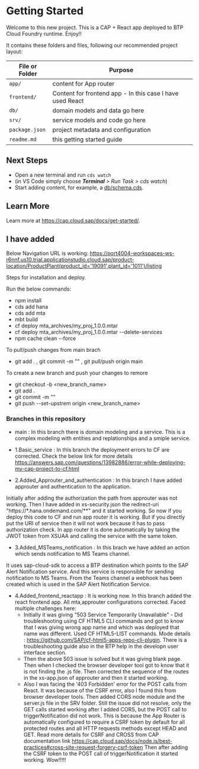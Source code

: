 # Getting Started

Welcome to this new project. This is a CAP + React app deployed to BTP Cloud Foundry runtime. Enjoy!!

It contains these folders and files, following our recommended project layout:

File or Folder | Purpose
---------|----------
`app/` | content for App router
`frontend/` | Content for frontend app - In this case I have used React
`db/` | domain models and data go here
`srv/` | service models and code go here
`package.json` | project metadata and configuration
`readme.md` | this getting started guide



## Next Steps

- Open a new terminal and run `cds watch` 
- (in VS Code simply choose _**Terminal** > Run Task > cds watch_)
- Start adding content, for example, a [db/schema.cds](db/schema.cds).


## Learn More

Learn more at https://cap.cloud.sap/docs/get-started/.

## I have added

Below Navigation URL is working:
https://port4004-workspaces-ws-r6nnf.us10.trial.applicationstudio.cloud.sap/product-location/ProductPlant(product_id='19091',plant_id='1011')/listing

Steps for installation and deploy.

Run the below commands:
- npm install
- cds add hana
- cds add mta
- mbt build
- cf deploy mta_archives/my_proj_1.0.0.mtar
- cf deploy mta_archives/my_proj_1.0.0.mtar --delete-services
- npm cache clean --force

To pull/push changes from main brach
- git add . , git commit -m "<message>" , git pull/push origin main

To create a new branch and push your changes to remore
- git checkout -b <new_branch_name>
- git add .
- git commit -m "<message>"
- git push --set-upstrem origin  <new_branch_name>

### Branches in this repository
- main : In this branch there is domain modeling and a service. This is a complex modeling with entities and replationships and a smiple service.

- 1.Basic_service : In this branch the deployment errors to CF are corrected. Check the below link for more details
https://answers.sap.com/questions/13982886/error-while-deploying-my-cap-project-to-cf.html

- 2.Added_Approuter_and_authentication : In this branch I have added approuter and authentication to the application.

Initially after adding the authorization the path from approuter was not working. Then I have added in xs-security.json the redirect-uri "https://*.hana.ondemand.com/**" and it started working. So now if you deploy this code to CF and run app router it is working. But if you directly put the URI of service then it will not work because it has to pass authorization check. In app router it is done automatically by taking the JWOT token from XSUAA and calling the service with the same token.

- 3.Added_MSTeams_notification : In this brach we have added an action which sends notification to MS Teams channel.

It uses sap-cloud-sdk to access a BTP destination which points to the SAP Alert Notification service. And this service is responsible for sending notification to MS Teams. From the Teams channel a webhook has been created which is used in the SAP Alert Notification Service.

- 4.Added_frontend_reactapp : It is working now. In this branch added the react frontend app. All mta,approuter configurations corrected.
Faced multiple challenges here: 
    - Initially it was giving "503 Service Temporarily Unavailable" - Did troubleshooting using CF HTML5 CLI commands and got to know that I was giving wrong app name and which was deployed that name was different. Used CF HTML5-LIST commands. Mode details : https://github.com/SAP/cf-html5-apps-repo-cli-plugin. There is a troubleshooting guide also in the BTP help in the developn user interface section.
    - Then the above 503 issue is solved but it was giving blank page. Then when I checked the browser developer tool got to know that it is not finding the .js file. Then corrected the sequence of the routes in the xs-app.json of approuter and then it started working.
    - Also I was facing the '403 Forbidden' error for the POST calls from React. It was because of the CSRF error, also I found this from browser developer tools. Then added CORS node module and the server.js file in the SRV folder. Still the issue did not resolve, only the GET calls started working after I added CORS, but the POST call to triggerNotification did not work. This is because the App Router is automatically configured to require a CSRF token by default for all protected routes and all HTTP requests methods except HEAD and GET. Read more details for CSRF and CROSS from CAP documentation link
    https://cap.cloud.sap/docs/node.js/best-practices#cross-site-request-forgery-csrf-token
    Then after adding the CSRF token to the POST call of triggerNotification it started working. 
    Wow!!!!!
